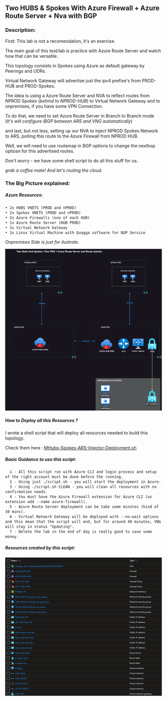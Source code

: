 
## Two HUBS & Spokes With Azure Firewall + Azure Route Server + Nva with BGP
### Description:

First: This lab is not a recomendation, it's an exercise. 

The main goal of this test/lab is practice with Azure Route Server and watch how that can be versatile. 

This topology consists in Spokes using Azure as default gateway by Peerings and UDRs. 

Virtual Network Gateway will advertise just the ipv4 prefixe's from PROD-HUB and PROD-Spokes. 

The ideia is using a Azure Route Server and NVA to reflect routes from NPROD Spokes (*behind to NPROD-HUB*) to Virtual Network Gateway and to onpremises, if you have some VPN Connection. 

To do that, we need to set Azure Route Server in Branch to Branch mode (*It's will configure iBGP between ARS and VNG automatically*) 

and last, but not less, setting up our NVA to inject NPROD Spokes Network to ARS, poiting this route to the Azure Firewall from NPROD HUB. 

Well, we will need to use routemap in BGP options to change the nexthop optiosn for this advertised routes. 

Don't  worry - we have some shell script to do all this stuff for us. 

*grab a coffee mate! And let's routing the cloud*.

### The Big Picture explained: 

##### Azure Resources:
    • 2x HUBS VNETS (PROD and nPROD) 
    • 2x Spokes VNETS (PROD and nPROD)
    • 2x Azure Firewalls (one of each HUB)
    • 1x Azure Route Server (HUB PROD) 
    • 1x Virtual Network Gateway
    • 1x Linux Virtual Machine with Quagga software for BGP Service
    
*Onpremises Side is just for ilustrate*.

![Diagram](../Images/github-Multihub-and-SingleSpokes.png)


##### How to Deploy all this Resources ?

I wrote a shell script that will deploy all resources needed to build this topology. 

Check them here : [MHubs-Spokes-ARS-Injector-Deployment.sh](../shell/mhub-spk-ars-nvabgp.sh)

##### Basic Guidance to use this script: 
      1 - All this script run with Azure CLI and login process and setup of the right account must be done before the running. 
      2 - Using just ./script.sh - you will start the deployment in Azure. 
      3 - Using ./script.sh CLEAN - you will clean all resources with no confirmation needs. 
      4 - You must have the Azure Firewall extension for Azure CLI (az extension add --name azure-firewall).
      5 - Azure Route Server deployment can be take some minutes (kind of 30 mins). 
      6 - Virtual Network Gateway will be deployed with --no-wait options and this mean that the script will end, but for around 40 minutes, VNG will stay in status "Updating". 
      7 - Delete the lab in the end of day is really good to save some money. 
 
 ##### Resources created by this script: 
  
 ![ResourceDump](../Images/mhub-spks-ars-nvabgp-azfw-resourcesdump.png) 
 












